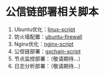 # 公信链部署相关脚本

1. Ubuntu优化：[linux-script](https://github.com/wangweiX/linux-script)
2. 防火墙配置：[ubuntu-firewall](https://github.com/wangweiX/linux-script/#%E9%98%B2%E7%81%AB%E5%A2%99%E8%AE%BE%E7%BD%AE)
3. Nginx优化：[nginx-script](https://github.com/wangweiX/nginx-script)
4. 公信链部署：[gxchain-script](https://github.com/gxcdac/gxchain-deploy/tree/master/gxchain-script)
5. 节点监控部署：（敬请期待...）
6. 日志分析部署：（敬请期待...）



